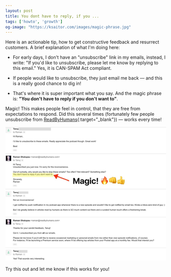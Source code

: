 ```yaml
---
layout: post
title: You dont have to reply, if you ...
tags: ['howto', 'growth']
og-image: "https://ksaitor.com/images/magic-phrase.jpg"
---
```


Here is an actionable tip, how to get constructive feedback and resurrect customers.
A brief explanation of what I'm doing here:

- For early days, I don't have an "unsubscribe" link in my emails, instead, I write: "If you'd like to unsubscribe, please let me know by replying to this email." Yes, it is CAN-SPAM Act compliant.

- If people would like to unsubscribe, they just email me back — and this is a really good chance to dig in!

- That's where it is super important what you say. And the magic phrase is: **"You don't have to reply if you don't want to"**.

Magic! This makes people feel in control, that they are free from expectations to respond.
Did this several times (fortunately few people unsubscribe from [ReadByHumans](https://readbyhumans.com){:target="_blank"}) — works every time!

![Magic](/images/magic-phrase.jpg)

Try this out and let me know if this works for you!
